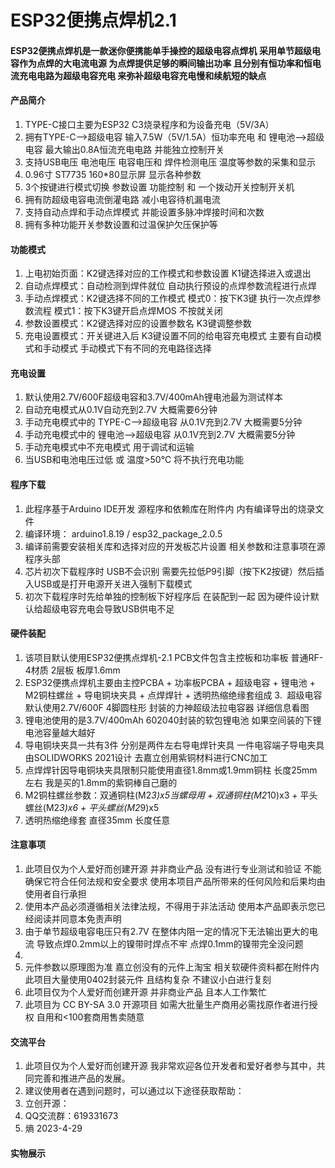 # ESP32便携点焊机2.1

#### ESP32便携点焊机是一款迷你便携能单手操控的超级电容点焊机 采用单节超级电容作为点焊的大电流电源 为点焊提供足够的瞬间输出功率 且分别有恒功率和恒电流充电电路为超级电容充电 来弥补超级电容充电慢和续航短的缺点  

#### 产品简介
1.  TYPE-C接口主要为ESP32 C3烧录程序和为设备充电（5V/3A）
2.  拥有TYPE-C-->超级电容 输入7.5W（5V/1.5A）恒功率充电 和 锂电池-->超级电容 最大输出0.8A恒流充电电路 并能独立控制开关
3.  支持USB电压 电池电压 电容电压和 焊件检测电压 温度等参数的采集和显示 
4.  0.96寸 ST7735  160*80显示屏 显示各种参数
5.  3个按键进行模式切换 参数设置 功能控制 和 一个拨动开关控制开关机
6.  拥有防超级电容电流倒灌电路 减小电容待机漏电流
7.  支持自动点焊和手动点焊模式 并能设置多脉冲焊接时间和次数
8.  拥有多种功能开关参数设置和过温保护欠压保护等

#### 功能模式
1.  上电初始页面：K2键选择对应的工作模式和参数设置  K1键选择进入或退出
2.  自动点焊模式：自动检测到焊件就位 自动执行预设的点焊参数流程进行点焊  
3.  手动点焊模式：K2键选择不同的工作模式  模式0：按下K3键 执行一次点焊参数流程   模式1：按下K3键开启点焊MOS 不按就关闭
4.  参数设置模式：K2键选择对应的设置参数名 K3键调整参数
5.  充电设置模式：开关键进入后  K3键设置不同的给电容充电模式 主要有自动模式和手动模式 手动模式下有不同的充电路径选择

#### 充电设置
1.  默认使用2.7V/600F超级电容和3.7V/400mAh锂电池最为测试样本 
2.  自动充电模式从0.1V自动充到2.7V 大概需要6分钟
3.  手动充电模式中的 TYPE-C-->超级电容 从0.1V充到2.7V 大概需要5分钟
4.  手动充电模式中的 锂电池-->超级电容 从0.1V充到2.7V 大概需要5分钟
5.  手动充电模式中不充电模式 用于调试和运输
6.  当USB和电池电压过低 或 温度>50℃ 将不执行充电功能 

#### 程序下载
1.  此程序基于Arduino IDE开发  源程序和依赖库在附件内  内有编译导出的烧录文件 
2.  编译环境： arduino1.8.19  /  esp32_package_2.0.5
3.  编译前需要安装相关库和选择对应的开发板芯片设置 相关参数和注意事项在源程序头部
4.  芯片初次下载程序时 USB不会识别 需要先拉低P9引脚（按下K2按键）然后插入USB或是打开电源开关进入强制下载模式
5.  初次下载程序时先给单独的控制板下好程序后 在装配到一起 因为硬件设计默认给超级电容充电会导致USB供电不足
 
#### 硬件装配
1.  该项目默认使用ESP32便携点焊机-2.1 PCB文件包含主控板和功率板  普通RF-4材质 2层板  板厚1.6mm   
2.  ESP32便携点焊机主要由主控PCBA + 功率板PCBA + 超级电容 + 锂电池 + M2铜柱螺丝 + 导电铜块夹具 + 点焊焊针 + 透明热缩绝缘套组成
3.  超级电容默认使用2.7V/600F 4脚圆柱形 封装的力神超级法拉电容器 详细信息看图
4.  锂电池使用的是3.7V/400mAh 602040封装的软包锂电池  如果空间装的下锂电池容量越大越好
5.  导电铜块夹具一共有3件 分别是两件左右导电焊针夹具  一件电容端子导电夹具 由SOLIDWORKS 2021设计 去嘉立创用紫铜材料进行CNC加工  
6.  点焊焊针因导电铜块夹具限制只能使用直径1.8mm或1.9mm铜柱 长度25mm左右   我是买的1.8mm的紫铜棒自己磨的 
7.  M2铜柱螺丝参数：双通铜柱(M2*3)x5当螺母用 + 双通铜柱(M2*10)x3 + 平头螺丝(M2*3)x6 + 平头螺丝(M2*9)x5 
8.  透明热缩绝缘套 直径35mm 长度任意

#### 注意事项
1.  此项目仅为个人爱好而创建开源 并非商业产品 没有进行专业测试和验证 不能确保它符合任何法规和安全要求 使用本项目产品所带来的任何风险和后果均由使用者自行承担
2.  使用本产品必须遵循相关法律法规，不得用于非法活动 使用本产品即表示您已经阅读并同意本免责声明
3.  由于单节超级电容电压只有2.7V 在整体内阻一定的情况下无法输出更大的电流 导致点焊0.2mm以上的镍带时焊点不牢 点焊0.1mm的镍带完全没问题 
4.  
5.  元件参数以原理图为准 嘉立创没有的元件上淘宝 相关软硬件资料都在附件内 此项目大量使用0402封装元件 且结构复杂 不建议小白进行复刻
6.  此项目仅为个人爱好而创建开源 并非商业产品 且本人工作繁忙
7.  此项目为 CC BY-SA 3.0 开源项目 如需大批量生产商用必需找原作者进行授权 自用和<100套商用售卖随意 


#### 交流平台
1.  此项目仅为个人爱好而创建开源  我非常欢迎各位开发者和爱好者参与其中，共同完善和推进产品的发展。
2.  建议使用者在遇到问题时，可以通过以下途径获取帮助：
3.  立创开源：
4.  QQ交流群：619331673
5.  熵 2023-4-29

#### 实物展示




